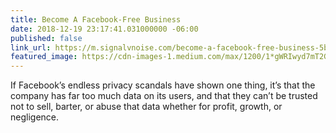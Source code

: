 ```yaml
---
title: Become A Facebook-Free Business
date: 2018-12-19 23:17:41.031000000 -06:00
published: false
link_url: https://m.signalvnoise.com/become-a-facebook-free-business-5bfefc20c09d
featured_image: https://cdn-images-1.medium.com/max/1200/1*gWRIwyd7mT2GNN7b5wAhQQ.png
---
```


If Facebook’s endless privacy scandals have shown one thing, it’s that the company has far too much data on its users, and that they can’t be trusted not to sell, barter, or abuse that data whether for profit, growth, or negligence.